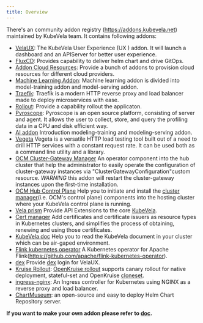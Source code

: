 ```yaml
---
title: Overview
---
```


There's an community addon registry (https://addons.kubevela.net) maintained by KubeVela team. It contains following addons:

* [VelaUX](./velaux): The KubeVela User Experience (UX ) addon. It will launch a dashboard and an APIServer for better user experience.
* [FluxCD](./fluxcd): Provides capability to deliver helm chart and drive GitOps.
* [Addon Cloud Resources](./terraform): Provide a bunch of addons to provision cloud resources for different cloud providers.
* [Machine Learning Addon](./ai): Machine learning addon is divided into model-training addon and model-serving addon.
* [Traefik](./traefik): Traefik is a modern HTTP reverse proxy and load balancer made to deploy microservices with ease.
* [Rollout](./rollout): Provide a capability rollout the applicaton.
* [Pyroscope](./pyroscope): Pyroscope is an open source platform, consisting of server and agent. It allows the user to collect, store, and query the profiling data in a CPU and disk efficient way.
* [AI addon](./ai) Introduction modeling-training and modeling-serving addon.
* [Vegeta](./vegeta) Vegeta is a versatile HTTP load testing tool built out of a need to drill HTTP services with a constant request rate. It can be used both as a command line utility and a library.
* [OCM Cluster-Gateway Manager](./ocm-gateway-manager-addon) An operator component into the hub cluster that help the administrator to easily operate the configuration of cluster-gateway instances via "ClusterGatewayConfiguration"custom resource. *WARNING* this addon will restart the cluster-gateway instances upon the first-time installation.
* [OCM Hub Control Plane](./ocm-hub-control-plane) Help you to initiate and install the [cluster manager](https://open-cluster-management.io/getting-started/core/cluster-manager/)(i.e. OCM's control plane) components into the hosting cluster where your KubeVela control plane is running.
* [Vela prism](./vela-prism) Provide API Extensions to the core [KubeVela](https://github.com/kubevela/kubevela).
* [Cert manager](./cert-manager) Add certificates and certificate issuers as resource types in Kubernetes clusters, and simplifies the process of obtaining, renewing and using those certificates.
* [KubeVela doc](./kubevela-io) Help you to read the KubeVela document in your cluster which can be air-gaped environment.
* [Flink kubernetes operator](./flink-kubernetes-operator) A Kubernetes operator for Apache Flink(https://github.com/apache/flink-kubernetes-operator).
* [dex](./dex) Provide [dex](https://github.com/dexidp/dex) login for VelaUX.
* [Kruise Rollout](./kruise-rollout): [OpenKruise rollout](https://github.com/openkruise/rollouts) supports canary rollout for native deployment, stateful-set and OpenKruise [cloneset](https://openkruise.io/docs/user-manuals/cloneset/).
* [ingress-nginx](./nginx-ingress-controller): An Ingress controller for Kubernetes using NGINX as a reverse proxy and load balancer.
* [ChartMuseum](./chartmuseum): an open-source and easy to deploy Helm Chart Repository server.

**If you want to make your own addon please refer to [doc](../../platform-engineers/addon/intro.md).**